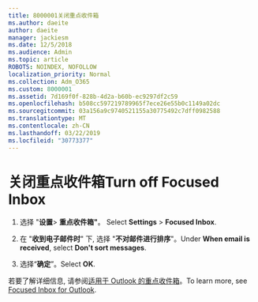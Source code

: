 ```yaml
---
title: 8000001关闭重点收件箱
ms.author: daeite
author: daeite
manager: jackiesm
ms.date: 12/5/2018
ms.audience: Admin
ms.topic: article
ROBOTS: NOINDEX, NOFOLLOW
localization_priority: Normal
ms.collection: Adm_O365
ms.custom: 8000001
ms.assetid: 7d169f0f-828b-4d2a-b60b-ec9297df2c59
ms.openlocfilehash: b508cc597219789965f7ece26e55b0c1149a02dc
ms.sourcegitcommit: 03a156a9c9740521155a30775492c7dff0982588
ms.translationtype: MT
ms.contentlocale: zh-CN
ms.lasthandoff: 03/22/2019
ms.locfileid: "30773377"
---
```

# <a name="turn-off-focused-inbox"></a><span data-ttu-id="d9c6a-102">关闭重点收件箱</span><span class="sxs-lookup"><span data-stu-id="d9c6a-102">Turn off Focused Inbox</span></span>

1. <span data-ttu-id="d9c6a-103">选择 "**设置**\> **重点收件箱"**。  </span><span class="sxs-lookup"><span data-stu-id="d9c6a-103">Select **Settings**  \> **Focused Inbox**.</span></span>
    
2. <span data-ttu-id="d9c6a-104">在 "**收到电子邮件时**" 下, 选择 "**不对邮件进行排序**"。</span><span class="sxs-lookup"><span data-stu-id="d9c6a-104">Under **When email is received**, select **Don't sort messages**.</span></span>
    
3. <span data-ttu-id="d9c6a-105">选择“**确定**”。</span><span class="sxs-lookup"><span data-stu-id="d9c6a-105">Select **OK**.</span></span>
    
<span data-ttu-id="d9c6a-106">若要了解详细信息, 请参阅[适用于 Outlook 的重点收件箱](https://go.microsoft.com/fwlink/p/?linkid=873108)。</span><span class="sxs-lookup"><span data-stu-id="d9c6a-106">To learn more, see [Focused Inbox for Outlook](https://go.microsoft.com/fwlink/p/?linkid=873108).</span></span>
  

